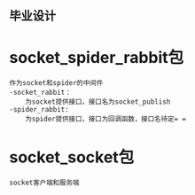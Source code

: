 ## 毕业设计
# socket_spider_rabbit包
    作为socket和spider的中间件
    -socket_rabbit：
        为socket提供接口，接口名为socket_publish
    -spider_rabbit:
        为spider提供接口，接口为回调函数，接口名待定= =

# socket_socket包
    socket客户端和服务端